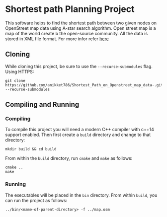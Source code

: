 # Shortest path Planning Project 

This software helps to find the shortest path between two given nodes on OpenStreet map data using A-star search algorithm. Open street map is a map of the world create b the open-source community. All the data is stored in XML file format. For more infor refer [here](https://www.openstreetmap.org/#map=4/21.88/82.88)

## Cloning

While cloning this project, be sure to use the `--recurse-submodules` flag. Using HTTPS:
```
git clone https://github.com/anikket786/Shortest_Path_on_Openstreet_map_data-.git. --recurse-submodules
```

## Compiling and Running

### Compiling
To compile this project you will need a modern C++ compiler with c++14 support enabled. Then first create a `build` directory and change to that directory:
```
mkdir build && cd build
```
From within the `build` directory, run `cmake` and `make` as follows:
```
cmake ..
make
```
### Running
The executables will be placed in the `bin` directory. From within `build`, you can run the project as follows:
```
../bin/<name-of-parent-directory> -f ../map.osm
```
